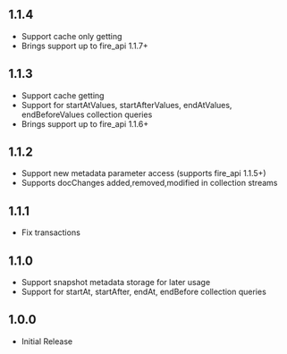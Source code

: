 ## 1.1.4

* Support cache only getting
* Brings support up to fire_api 1.1.7+

## 1.1.3

* Support cache getting
* Support for startAtValues, startAfterValues, endAtValues, endBeforeValues collection queries
* Brings support up to fire_api 1.1.6+

## 1.1.2

* Support new metadata parameter access (supports fire_api 1.1.5+)
* Supports docChanges added,removed,modified in collection streams

## 1.1.1

* Fix transactions

## 1.1.0

* Support snapshot metadata storage for later usage
* Support for startAt, startAfter, endAt, endBefore collection queries

## 1.0.0

* Initial Release
